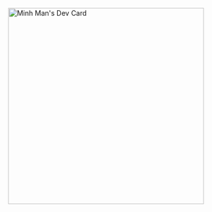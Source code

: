 <a href="https://app.daily.dev/MinhMan24"><img src="https://api.daily.dev/devcards/aa032dfb2ee14be8be4a4b40c1870297.png?r=y8y" width="400" alt="Minh Man's Dev Card"/></a>
